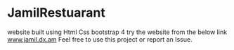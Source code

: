 # JamilRestuarant
website built using Html Css bootstrap 4
try the website from the below link 
www.jamil.dx.am
Feel free to use this project or report an Issue.
